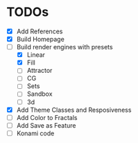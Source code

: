 # TODOs

-   [x] Add References
-   [x] Build Homepage
-   [ ] Build render engines with presets
    -   [x] Linear
    -   [x] Fill
    -   [ ] Attractor
    -   [ ] CG
    -   [ ] Sets
    -   [ ] Sandbox
    -   [ ] 3d
-   [x] Add Theme Classes and Resposiveness
-   [ ] Add Color to Fractals
-   [ ] Add Save as Feature
-   [ ] Konami code
